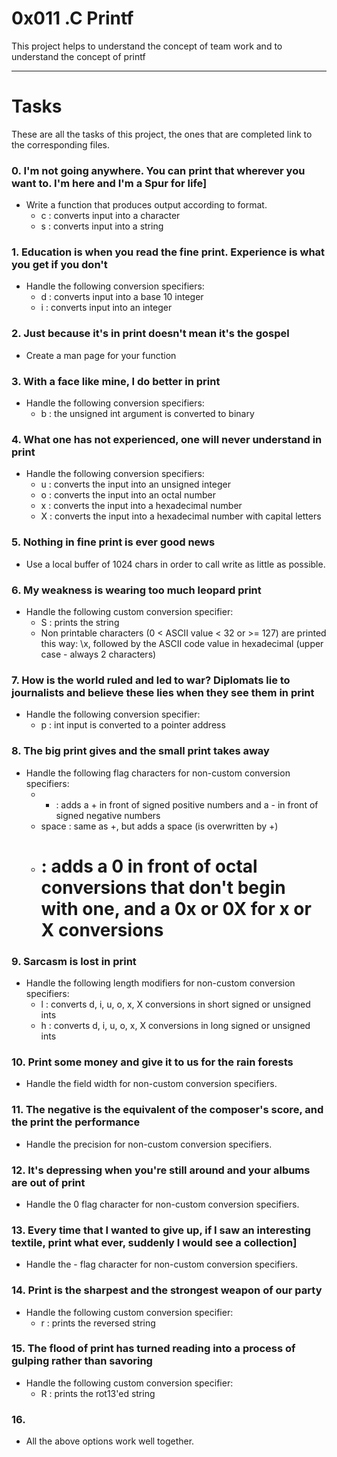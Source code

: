 # 0x011 .C Printf

This project helps to understand the concept of team work and to understand the concept of printf

----------

# Tasks

These are all the tasks of this project, the ones that are completed link to the corresponding files.

### 0. I'm not going anywhere. You can print that wherever you want to. I'm here and I'm a Spur for life]

-   Write a function that produces output according to format.
    -   c : converts input into a character
    -   s : converts input into a string

### 1. Education is when you read the fine print. Experience is what you get if you don't

-   Handle the following conversion specifiers:
    -   d : converts input into a base 10 integer
    -   i : converts input into an integer

### 2. Just because it's in print doesn't mean it's the gospel

-   Create a man page for your function

### 3. With a face like mine, I do better in print

-   Handle the following conversion specifiers:
    -   b : the unsigned int argument is converted to binary

### 4. What one has not experienced, one will never understand in print

-   Handle the following conversion specifiers:
    -   u : converts the input into an unsigned integer
    -   o : converts the input into an octal number
    -   x : converts the input into a hexadecimal number
    -   X : converts the input into a hexadecimal number with capital letters

### 5. Nothing in fine print is ever good news

-   Use a local buffer of 1024 chars in order to call write as little as possible.

### 6. My weakness is wearing too much leopard print

-   Handle the following custom conversion specifier:
    -   S : prints the string
    -   Non printable characters (0 < ASCII value < 32 or >= 127) are printed this way: \x, followed by the ASCII code value in hexadecimal (upper case - always 2 characters)

### 7. How is the world ruled and led to war? Diplomats lie to journalists and believe these lies when they see them in print

-   Handle the following conversion specifier:
    -   p : int input is converted to a pointer address

### 8. The big print gives and the small print takes away

-   Handle the following flag characters for non-custom conversion specifiers:
    -   + : adds a + in front of signed positive numbers and a - in front of signed negative numbers
    -   space : same as +, but adds a space (is overwritten by +)
    -   # : adds a 0 in front of octal conversions that don't begin with one, and a 0x or 0X for x or X conversions

### 9. Sarcasm is lost in print

-   Handle the following length modifiers for non-custom conversion specifiers:
    -   l : converts d, i, u, o, x, X conversions in short signed or unsigned ints
    -   h : converts d, i, u, o, x, X conversions in long signed or unsigned ints

### 10. Print some money and give it to us for the rain forests

-   Handle the field width for non-custom conversion specifiers.

### 11. The negative is the equivalent of the composer's score, and the print the performance

-   Handle the precision for non-custom conversion specifiers.

### 12. It's depressing when you're still around and your albums are out of print

-   Handle the 0 flag character for non-custom conversion specifiers.

### 13. Every time that I wanted to give up, if I saw an interesting textile, print what ever, suddenly I would see a collection]

-   Handle the - flag character for non-custom conversion specifiers.

### 14. Print is the sharpest and the strongest weapon of our party

-   Handle the following custom conversion specifier:
    -   r : prints the reversed string

### 15. The flood of print has turned reading into a process of gulping rather than savoring

-   Handle the following custom conversion specifier:
    -   R : prints the rot13'ed string

### 16. 

-   All the above options work well together.
